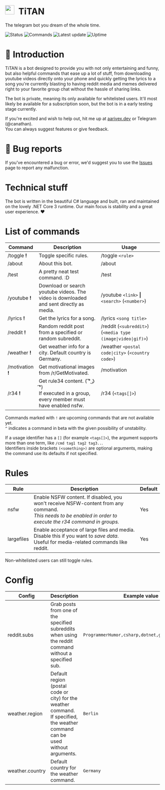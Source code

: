 # <img src="https://simpleicons.org/icons/telegram.svg" height="30px" width="30px"> &nbsp;TiTAN


The telegram bot you dream of the whole time.

![Status](https://img.shields.io/badge/status-offline-red)
![Commands](https://img.shields.io/badge/commands-69-red)
![Latest update](https://img.shields.io/badge/latest%20update-2%20hours%20ago-green)
![Uptime](https://img.shields.io/badge/uptime-0%20minutes-yellow)

# :jack_o_lantern: Introduction
TiTAN is a bot designed to provide you with not only entertaining and funny, but also helpful commands that ease up a lot of stuff, from downloading youtube videos directly onto your phone and quickly getting the lyrics to a song you're currently blasting to having reddit media and memes delivered right to your favorite group chat without the hassle of sharing links.

The bot is private, meaning its only available for whitelisted users. It'll most likely be available for a subscription soon, but the bot is in a early testing stage currently.

If you're excited and wish to help out, hit me up at [aarivex.dev](https://aarivex.dev) or Telegram (@canathan).  
You can always suggest features or give feedback.

# :ghost: Bug reports
If you've encountered a bug or error, we'd suggest you to use the [Issues](https://github.com/aarivex/titanbot-telegram/issues) page to report any malfunction.

# Technical stuff
The bot is written in the beautiful C# language and built, ran and maintained on the lovely .NET Core 3 runtime. Our main focus is stability and a great user experience. :heart:

#  List of commands
| Command | Description | Usage |
| ------- | ----------- | ----- |
| /toggle **!** | Toggle specific rules. | /toggle ``<rule>`` |
| /about | About this bot. | /about |
| /test | A pretty neat test command. :D | /test |
| /youtube **!** | Download or search youtube videos. The video is downloaded and sent directly as media. | /youtube ``<link>`` **\|** ``<search>`` (``<number>``) |
| /lyrics **!** | Get the lyrics for a song. | /lyrics ``<song title>`` |
| /reddit **!** | Random reddit post from a specified or random subreddit. | /reddit (``<subreddit>``) (``<media type (image\|video\|gif)>``) |
| /weather **!** | Get weather info for a city. Default country is Germany. | /weather ``<postal code\|city>`` (``<country code>``) |
| /motivation **!** | Get motivational images from /r/GetMotivated. | /motivation |
| /r34 **!** | Get rule34 content. ( ͡° ͜ʖ ͡°)<br>If executed in a group, every member must have enabled nsfw. | /r34 (``<tags[]>``) |

Commands marked with ``!`` are upcoming commands that are not available yet.  
``^`` indicates a command in beta with the given possibility of unstability.  

If a usage identifier has a ``[]`` (for example ``<tags[]>``), the argument supports more than one term, like ``/cmd tag1 tag2 tag3..``.  
Identifiers inside brackets ``(<something>)`` are optional arguments, making the command use its defaults if not specified.

# Rules
| Rule | Description | Default |
| ---- | ----------- | ------- |
| nsfw | Enable NSFW content. If disabled, you won't receive NSFW-content from any command.<br>_This needs to be enabled in order to execute the r34 command in groups._ | Yes |
| largefiles | Enable acceptance of large files and media. Disable this if you want to _save data_.<br>Useful for media-related commands like reddit. | Yes |

Non-whitelisted users can still toggle rules.

# Config
| Config | Description | Example value |
| ------ | ----------- | ------------- |
| reddit.subs | Grab posts from one of the specified subreddits when using the reddit command without a specified sub. | ``ProgrammerHumor,csharp,dotnet,gifs,dashcamgifs`` |
| weather.region | Default region (postal code or city) for the weather command. If specified, the weather command can be used without arguments. | ``Berlin``
| weather.country | Default country for the weather command. | ``Germany``
